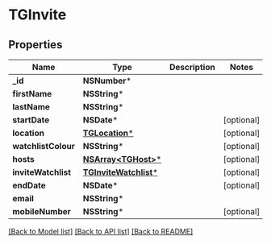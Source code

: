 # TGInvite

## Properties
Name | Type | Description | Notes
------------ | ------------- | ------------- | -------------
**_id** | **NSNumber*** |  | 
**firstName** | **NSString*** |  | 
**lastName** | **NSString*** |  | 
**startDate** | **NSDate*** |  | [optional] 
**location** | [**TGLocation***](TGLocation.md) |  | [optional] 
**watchlistColour** | **NSString*** |  | [optional] 
**hosts** | [**NSArray&lt;TGHost&gt;***](TGHost.md) |  | [optional] 
**inviteWatchlist** | [**TGInviteWatchlist***](TGInviteWatchlist.md) |  | [optional] 
**endDate** | **NSDate*** |  | [optional] 
**email** | **NSString*** |  | 
**mobileNumber** | **NSString*** |  | [optional] 

[[Back to Model list]](../README.md#documentation-for-models) [[Back to API list]](../README.md#documentation-for-api-endpoints) [[Back to README]](../README.md)


